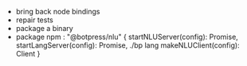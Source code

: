 - bring back node bindings
- repair tests
- package a binary
- package npm : "@botpress/nlu"
    {
        startNLUServer(config): Promise<void>, 
        startLangServer(config): Promise<void>, ./bp lang
        makeNLUClient(config): Client
    }